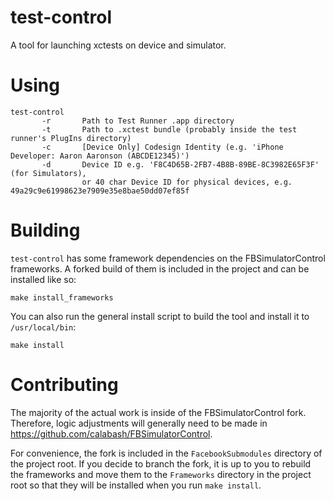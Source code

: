 # test-control

A tool for launching xctests on device and simulator.

# Using

```
test-control
       -r       Path to Test Runner .app directory
       -t       Path to .xctest bundle (probably inside the test runner's PlugIns directory)
       -c       [Device Only] Codesign Identity (e.g. 'iPhone Developer: Aaron Aaronson (ABCDE12345)')
       -d       Device ID e.g. 'F8C4D65B-2FB7-4B8B-89BE-8C3982E65F3F' (for Simulators),
                or 40 char Device ID for physical devices, e.g. 49a29c9e61998623e7909e35e8bae50dd07ef85f
```

# Building

`test-control` has some framework dependencies on the FBSimulatorControl frameworks.
A forked build of them is included in the project and can be installed like so:

```
make install_frameworks
```

You can also run the general install script to build the tool and install it to `/usr/local/bin`:

```
make install
```

# Contributing
The majority of the actual work is inside of the FBSimulatorControl fork. Therefore, logic
adjustments will generally need to be made in https://github.com/calabash/FBSimulatorControl.

For convenience, the fork is included in the `FacebookSubmodules` directory of the project
root. If you decide to branch the fork, it is up to you to rebuild the frameworks and
move them to the `Frameworks` directory in the project root so that they will be installed
when you run `make install`.
